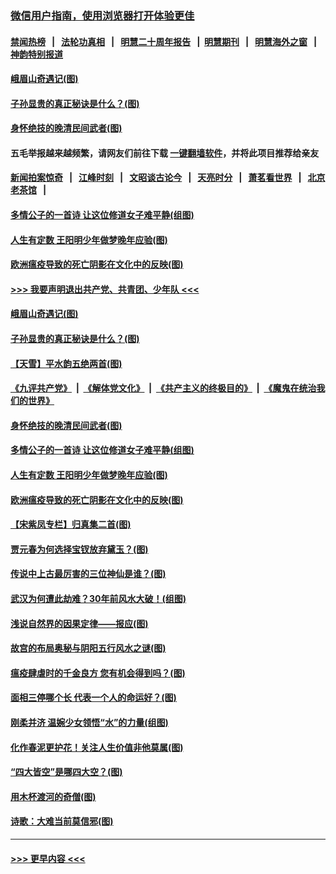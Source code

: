 ### [微信用户指南，使用浏览器打开体验更佳](https://github.com/gfw-breaker/banned-news1/blob/master/indexes/wechat-guide.md?t=0)
#### [禁闻热榜](热点新闻.md?t=0)  &nbsp;&nbsp;|&nbsp;&nbsp; [法轮功真相](https://github.com/gfw-breaker/truth/blob/master/README.md?t=0) &nbsp;&nbsp;|&nbsp;&nbsp; [明慧二十周年报告](https://github.com/gfw-breaker/mh-reports/blob/master/README.md?t=0) &nbsp;&nbsp;|&nbsp;&nbsp;[明慧期刊](https://github.com/gfw-breaker/mh-qikan) &nbsp;&nbsp;|&nbsp;&nbsp; [明慧海外之窗](https://github.com/gfw-breaker/mh-news/blob/master/README.md?t=0) &nbsp;&nbsp;|&nbsp;&nbsp; [神韵特别报道](https://github.com/gfw-breaker/mh-news/blob/master/shenyun.md?t=0)
#### [峨眉山奇遇记(图)](../pages/p7/921442.md?t=02050501) 
#### [子孙显贵的真正秘诀是什么？(图)](../pages/p7/921334.md?t=02050501) 
#### [身怀绝技的晚清民间武者(图)](../pages/p7/921488.md?t=02050501) 
#### 五毛举报越来越频繁，请网友们前往下载 [一键翻墙软件](https://github.com/gfw-breaker/ssr-accounts)，并将此项目推荐给亲友
#### [新闻拍案惊奇](https://github.com/gfw-breaker/banned-news1/blob/master/pages/link4.md) &nbsp;&nbsp;|&nbsp;&nbsp; [江峰时刻](https://github.com/gfw-breaker/banned-news1/blob/master/pages/link4.md) &nbsp;&nbsp;|&nbsp;&nbsp; [文昭谈古论今](https://github.com/gfw-breaker/banned-news1/blob/master/pages/link4.md) &nbsp;&nbsp;|&nbsp;&nbsp; [天亮时分](https://github.com/gfw-breaker/banned-news1/blob/master/pages/link4.md) &nbsp;&nbsp;|&nbsp;&nbsp; [萧茗看世界](https://github.com/gfw-breaker/banned-news1/blob/master/pages/link4.md) &nbsp;&nbsp;|&nbsp;&nbsp; [北京老茶馆](https://github.com/gfw-breaker/banned-news1/blob/master/pages/link4.md) &nbsp;&nbsp;|&nbsp;&nbsp; 
#### [多情公子的一首诗 让这位修道女子难平静(组图)](../pages/p7/886851.md?t=02050501) 
#### [人生有定数 王阳明少年做梦晚年应验(图)](../pages/p7/921608.md?t=02050501) 
#### [欧洲瘟疫导致的死亡阴影在文化中的反映(图)](../pages/p7/921313.md?t=02050501) 
#### [>>> 我要声明退出共产党、共青团、少年队 <<<](https://github.com/begood0513/goodnews/blob/master/quit/letter.md) 
#### [峨眉山奇遇记(图)](../pages/p7/921442.md?t=02050501) 
#### [子孙显贵的真正秘诀是什么？(图)](../pages/p7/921334.md?t=02050501) 
#### [【天雪】平水韵五绝两首(图)](../pages/p7/921604.md?t=02050501) 
#### [《九评共产党》](https://github.com/begood0513/9ping.md/blob/master/README.md) &nbsp;|&nbsp; [《解体党文化》](../../../../jtdwh.md/blob/master/README.md)  &nbsp;|&nbsp; [《共产主义的终极目的》](../../../../gczydzjmd.md/blob/master/README.md) &nbsp;|&nbsp; [《魔鬼在统治我们的世界》](../../../../mgztzwmdsj.md/blob/master/README.md) 
#### [身怀绝技的晚清民间武者(图)](../pages/p7/921488.md?t=02050501) 
#### [多情公子的一首诗 让这位修道女子难平静(组图)](../pages/p7/886851.md?t=02050501) 
#### [人生有定数 王阳明少年做梦晚年应验(图)](../pages/p7/921608.md?t=02050501) 
#### [欧洲瘟疫导致的死亡阴影在文化中的反映(图)](../pages/p7/921313.md?t=02050501) 
#### [【宋紫凤专栏】归真集二首(图)](../pages/p7/921582.md?t=02050501) 
#### [贾元春为何选择宝钗放弃黛玉？(图)](../pages/p7/921330.md?t=02050501) 
#### [传说中上古最厉害的三位神仙是谁？(图)](../pages/p7/921337.md?t=02050501) 
#### [武汉为何遭此劫难？30年前风水大破！(组图)](../pages/p7/921355.md?t=02050501) 
#### [浅说自然界的因果定律——报应(图)](../pages/p7/921325.md?t=02050501) 
#### [故宫的布局奥秘与阴阳五行风水之谜(图)](../pages/p7/921340.md?t=02050501) 
#### [瘟疫肆虐时的千金良方 您有机会得到吗？(图)](../pages/p7/921293.md?t=02050501) 
#### [面相三停哪个长 代表一个人的命运好？(图)](../pages/p7/892043.md?t=02050501) 
#### [刚柔并济 温婉少女领悟“水”的力量(组图)](../pages/p7/921088.md?t=02050501) 
#### [化作春泥更护花！关注人生价值非他莫属(图)](../pages/p7/893296.md?t=02050501) 
#### [“四大皆空”是哪四大空？(图)](../pages/p7/920924.md?t=02050501) 
#### [用木杯渡河的奇僧(图)](../pages/p7/920976.md?t=02050501) 
#### [诗歌：大难当前莫信邪(图)](../pages/p7/920917.md?t=02050501) 

----
#### [ >>> 更早内容 <<< ](../indexes/p7-earlier.md)
